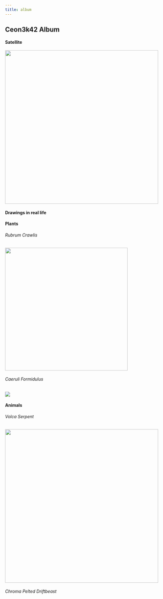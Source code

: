 ```yaml
---
title: album
---
```


## Ceon3k42 Album
#### Satellite
<img src="https://ceon3k42.github.io/assets/satellite-planet.png" class="sat" width=500px>

#### Drawings in real life

#### Plants
###### Rubrum Crawlis
<img src="https://ceon3k42.github.io/assets/red-plant.png" width=400px>

###### Caeruli Formidulus
<img src="https://ceon3k42.github.io/assets/blue-plant.png" widh=400px>

#### Animals
###### Volca Serpent
<img src="https://ceon3k42.github.io/assets/serpent.png" width=500px>

###### Chroma Pelted Driftbeast